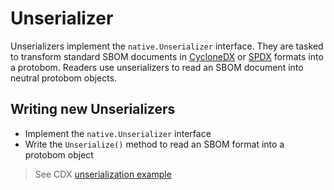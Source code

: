 # Unserializer

Unserializers implement the `native.Unserializer` interface. They are tasked to
transform standard SBOM documents in [CycloneDX](https://cyclonedx.org/) or
[SPDX](https://spdx.dev/) formats into a protobom. Readers use unserializers to
read an SBOM document into neutral protobom objects.

## Writing new Unserializers

- Implement the `native.Unserializer` interface
- Write the `Unserialize()` method to read an SBOM format into a protobom object

> See CDX [unserialization example](../pkg/native/unserializers/unserializer_cdx.go)

